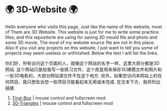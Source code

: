 # 🌍 3D-Website 🌍
Hello everyone who visits this page, Just like the name of this website, most of Them are 3D Website. This website is just for me to write some practice files, and this repositorie are using for saving 3D mould file and photo and some 3D movie, The most of my website source file are not in this place. Also If you visit any projects on this website, I just want to tell you some of projects may seem useless or unfinished. Below the text I will list the links.

你们好，所有访问这个页面的人，就像这个网站的名字一样，这里大部分都是3D网站. 这个网站只是给我写一些练习文件，这个库是用来保存3D建模文件和照片和一些3D电影的，大部分网站源文件不在这个地方. 另外，如果您访问本网站上的任何项目，我只想告诉您一些项目可能看起来无用或未完成. 在文本下方，我将列出链接.

1. [First-Box](http://3d.g7m7t1.net/pages/3d-box/) | mouse control and fullscreen mod
2. [50-Triangles](http://3d.g7m7t1.net/pages/50-triangles/) | mouse control and fullscreen mod
